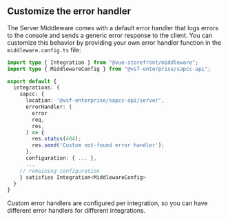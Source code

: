 ## Customize the error handler

The Server Middleware comes with a default error handler that logs errors to the console and sends a generic error response to the client. You can customize this behavior by providing your own error handler function in the `middleware.config.ts` file:

```typescript
import type { Integration } from "@vue-storefront/middleware";
import type { MiddlewareConfig } from "@vsf-enterprise/sapcc-api";

export default {
  integrations: {
    sapcc: {
      location: '@vsf-enterprise/sapcc-api/server',
      errorHandler: (
        error
        req,
        res,
      ) => {
        res.status(404);
        res.send('Custom not-found error handler');
      },
      configuration: { ... },
      ...
    // remaining configuration
    } satisfies Integration<MiddlewareConfig>
  }
}
```

Custom error handlers are configured per integration, so you can have different error handlers for different integrations.